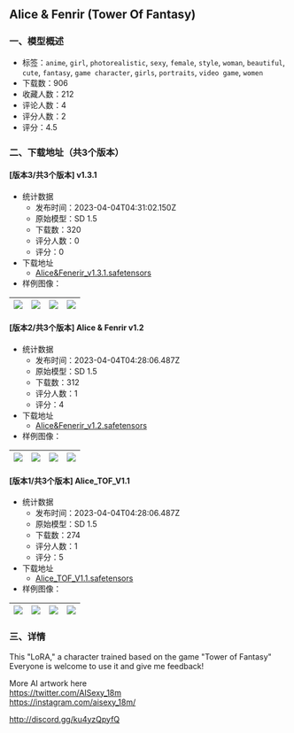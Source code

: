 ## Alice & Fenrir (Tower Of Fantasy)
### 一、模型概述

- 标签：`anime`, `girl`, `photorealistic`, `sexy`, `female`, `style`, `woman`, `beautiful`, `cute`, `fantasy`, `game character`, `girls`, `portraits`, `video game`, `women`
- 下载数：906
- 收藏人数：212
- 评论人数：4
- 评分人数：2
- 评分：4.5

### 二、下载地址（共3个版本）

#### [版本3/共3个版本] v1.3.1

- 统计数据
  - 发布时间：2023-04-04T04:31:02.150Z
  - 原始模型：SD 1.5
  - 下载数：320
  - 评分人数：0
  - 评分：0
- 下载地址
  - [Alice&Fenerir_v1.3.1.safetensors](https://civitai.com/api/download/models/35136)
- 样例图像：

| <img src="https://image.civitai.com/xG1nkqKTMzGDvpLrqFT7WA/f4d60347-3bf0-4364-9079-b9a89826d000/width=450/421911.jpeg" /> | <img src="https://image.civitai.com/xG1nkqKTMzGDvpLrqFT7WA/458ca1a5-4619-4d8d-5c48-975ce3b58300/width=450/421915.jpeg" /> | <img src="https://image.civitai.com/xG1nkqKTMzGDvpLrqFT7WA/57f4ebf9-10f3-481c-f2f7-8b9ea7e86f00/width=450/421917.jpeg" /> | <img src="https://image.civitai.com/xG1nkqKTMzGDvpLrqFT7WA/2b554e83-15e5-478f-98bd-c0335d219400/width=450/421920.jpeg" /> |
| ---- | ---- | ---- | ---- |

#### [版本2/共3个版本] Alice & Fenrir v1.2

- 统计数据
  - 发布时间：2023-04-04T04:28:06.487Z
  - 原始模型：SD 1.5
  - 下载数：312
  - 评分人数：1
  - 评分：4
- 下载地址
  - [Alice&Fenerir_v1.2.safetensors](https://civitai.com/api/download/models/29298)
- 样例图像：

| <img src="https://image.civitai.com/xG1nkqKTMzGDvpLrqFT7WA/d2a97525-cd77-4db5-8ace-f37d0027f100/width=450/331124.jpeg" /> | <img src="https://image.civitai.com/xG1nkqKTMzGDvpLrqFT7WA/d0960a62-6e6a-4e15-2c81-737d2e04e600/width=450/331123.jpeg" /> | <img src="https://image.civitai.com/xG1nkqKTMzGDvpLrqFT7WA/822c1542-b6b4-43f1-1c81-b59840d16600/width=450/331122.jpeg" /> | <img src="https://image.civitai.com/xG1nkqKTMzGDvpLrqFT7WA/4badd61e-6b8b-4dd4-f967-809adf03b900/width=450/331138.jpeg" /> |
| ---- | ---- | ---- | ---- |

#### [版本1/共3个版本] Alice_TOF_V1.1

- 统计数据
  - 发布时间：2023-04-04T04:28:06.487Z
  - 原始模型：SD 1.5
  - 下载数：274
  - 评分人数：1
  - 评分：5
- 下载地址
  - [Alice_TOF_V1.1.safetensors](https://civitai.com/api/download/models/24282)
- 样例图像：

| <img src="https://image.civitai.com/xG1nkqKTMzGDvpLrqFT7WA/e9ff2238-6573-4cea-fd20-71a126a5a300/width=450/280155.jpeg" /> | <img src="https://image.civitai.com/xG1nkqKTMzGDvpLrqFT7WA/215a98ff-8bbd-49c1-d6a0-5775d645b900/width=450/274659.jpeg" /> | <img src="https://image.civitai.com/xG1nkqKTMzGDvpLrqFT7WA/aeaec80e-114e-4d5d-25f6-183c8a34cb00/width=450/280154.jpeg" /> | <img src="https://image.civitai.com/xG1nkqKTMzGDvpLrqFT7WA/b77a9886-3df8-4984-6b17-cf1cb2413400/width=450/264163.jpeg" /> |
| ---- | ---- | ---- | ---- |


### 三、详情
<p>This "LoRA," a character trained based on the game "Tower of Fantasy" Everyone is welcome to use it and give me feedback!<br /></p><p>More AI artwork here<br /><a target="_blank" rel="ugc" href="https://twitter.com/AISexy_18m">https://twitter.com/AISexy_18m</a><br /><a target="_blank" rel="ugc" href="https://instagram.com/aisexy_18m/">https://instagram.com/aisexy_18m/</a></p><p><a target="_blank" rel="ugc" href="http://discord.gg/ku4yzQpyfQ">http://discord.gg/ku4yzQpyfQ</a></p>